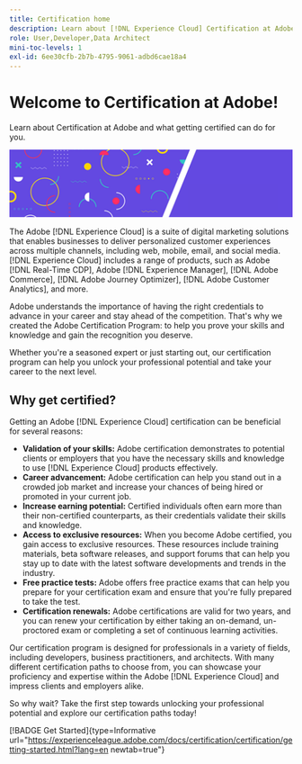 ```yaml
---
title: Certification home
description: Learn about [!DNL Experience Cloud] Certification at Adobe. Find out what getting certified can do for you.
role: User,Developer,Data Architect
mini-toc-levels: 1
exl-id: 6ee30cfb-2b7b-4795-9061-adbd6cae18a4
---
```

# Welcome to Certification at Adobe!

Learn about Certification at Adobe and what getting certified can do for you.

![Banner](/help/certifications/assets/home_banner_smallwide.png)

The Adobe [!DNL Experience Cloud] is a suite of digital marketing solutions that enables businesses to deliver personalized customer experiences across multiple channels, including web, mobile, email, and social media. [!DNL Experience Cloud] includes a range of products, such as Adobe [!DNL Real-Time CDP], Adobe [!DNL Experience Manager], [!DNL Adobe Commerce], [!DNL Adobe Journey Optimizer], [!DNL Adobe Customer Analytics], and more.

Adobe understands the importance of having the right credentials to advance in your career and stay ahead of the competition. That's why we created the Adobe Certification Program: to help you prove your skills and knowledge and gain the recognition you deserve.

Whether you're a seasoned expert or just starting out, our certification program can help you unlock your professional potential and take your career to the next level. 

## Why get certified?

Getting an Adobe [!DNL Experience Cloud] certification can be beneficial for several reasons:

* **Validation of your skills:** Adobe certification demonstrates to potential clients or employers that you have the necessary skills and knowledge to use [!DNL Experience Cloud] products effectively.
* **Career advancement:** Adobe certification can help you stand out in a crowded job market and increase your chances of being hired or promoted in your current job.
* **Increase earning potential:** Certified individuals often earn more than their non-certified counterparts, as their credentials validate their skills and knowledge.
* **Access to exclusive resources:** When you become Adobe certified, you gain access to exclusive resources. These resources include training materials, beta software releases, and support forums that can help you stay up to date with the latest software developments and trends in the industry.
* **Free practice tests:** Adobe offers free practice exams that can help you prepare for your certification exam and ensure that you're fully prepared to take the test.
* **Certification renewals:** Adobe certifications are valid for two years, and you can renew your certification by either taking an on-demand, un-proctored exam or completing a set of continuous learning activities.

Our certification program is designed for professionals in a variety of fields, including developers, business practitioners, and architects. With many different certification paths to choose from, you can showcase your proficiency and expertise within the Adobe [!DNL Experience Cloud] and impress clients and employers alike.

So why wait? Take the first step towards unlocking your professional potential and explore our certification paths today!

[!BADGE Get Started]{type=Informative url="https://experienceleague.adobe.com/docs/certification/certification/getting-started.html?lang=en newtab=true"}
